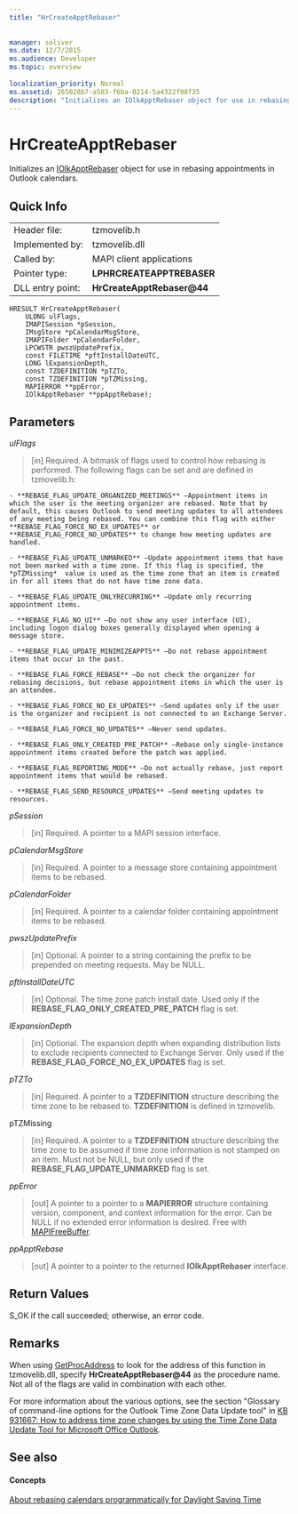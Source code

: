 ```yaml
---
title: "HrCreateApptRebaser"
 
 
manager: soliver
ms.date: 12/7/2015
ms.audience: Developer
ms.topic: overview
 
localization_priority: Normal
ms.assetid: 265028b7-a583-f6ba-0214-5a4322f98f35
description: "Initializes an IOlkApptRebaser object for use in rebasing appointments in Outlook calendars."
---
```


# HrCreateApptRebaser

Initializes an [IOlkApptRebaser](iolkapptrebaser.md) object for use in rebasing appointments in Outlook calendars. 
  
## Quick Info

|||
|:-----|:-----|
|Header file:  <br/> |tzmovelib.h  <br/> |
|Implemented by:  <br/> |tzmovelib.dll  <br/> |
|Called by:  <br/> |MAPI client applications  <br/> |
|Pointer type:  <br/> |**LPHRCREATEAPPTREBASER** <br/> |
|DLL entry point:  <br/> |**HrCreateApptRebaser@44** <br/> |
   
```
HRESULT HrCreateApptRebaser(  
    ULONG ulFlags, 
    IMAPISession *pSession, 
    IMsgStore *pCalendarMsgStore, 
    IMAPIFolder *pCalendarFolder, 
    LPCWSTR pwszUpdatePrefix, 
    const FILETIME *pftInstallDateUTC, 
    LONG lExpansionDepth, 
    const TZDEFINITION *pTZTo, 
    const TZDEFINITION *pTZMissing, 
    MAPIERROR **ppError, 
    IOlkApptRebaser **ppApptRebase); 

```

## Parameters

 _ulFlags_
  
> [in] Required. A bitmask of flags used to control how rebasing is performed. The following flags can be set and are defined in tzmovelib.h:
    
    - **REBASE_FLAG_UPDATE_ORGANIZED_MEETINGS** —Appointment items in which the user is the meeting organizer are rebased. Note that by default, this causes Outlook to send meeting updates to all attendees of any meeting being rebased. You can combine this flag with either **REBASE_FLAG_FORCE_NO_EX_UPDATES** or **REBASE_FLAG_FORCE_NO_UPDATES** to change how meeting updates are handled. 
    
    - **REBASE_FLAG_UPDATE_UNMARKED** —Update appointment items that have not been marked with a time zone. If this flag is specified, the  *pTZMissing*  value is used as the time zone that an item is created in for all items that do not have time zone data. 
    
    - **REBASE_FLAG_UPDATE_ONLYRECURRING** —Update only recurring appointment items. 
    
    - **REBASE_FLAG_NO_UI** —Do not show any user interface (UI), including logon dialog boxes generally displayed when opening a message store. 
    
    - **REBASE_FLAG_UPDATE_MINIMIZEAPPTS** —Do not rebase appointment items that occur in the past. 
    
    - **REBASE_FLAG_FORCE_REBASE** —Do not check the organizer for rebasing decisions, but rebase appointment items in which the user is an attendee. 
    
    - **REBASE_FLAG_FORCE_NO_EX_UPDATES** —Send updates only if the user is the organizer and recipient is not connected to an Exchange Server. 
    
    - **REBASE_FLAG_FORCE_NO_UPDATES** —Never send updates. 
    
    - **REBASE_FLAG_ONLY_CREATED_PRE_PATCH** —Rebase only single-instance appointment items created before the patch was applied. 
    
    - **REBASE_FLAG_REPORTING_MODE** —Do not actually rebase, just report appointment items that would be rebased. 
    
    - **REBASE_FLAG_SEND_RESOURCE_UPDATES** —Send meeting updates to resources. 
    
 _pSession_
  
> [in] Required. A pointer to a MAPI session interface.
    
 _pCalendarMsgStore_
  
> [in] Required. A pointer to a message store containing appointment items to be rebased.
    
 _pCalendarFolder_
  
> [in] Required. A pointer to a calendar folder containing appointment items to be rebased.
    
 _pwszUpdatePrefix_
  
> [in] Optional. A pointer to a string containing the prefix to be prepended on meeting requests. May be NULL.
    
 _pftInstallDateUTC_
  
> [in] Optional. The time zone patch install date. Used only if the **REBASE_FLAG_ONLY_CREATED_PRE_PATCH** flag is set. 
    
 _IExpansionDepth_
  
> [in] Optional. The expansion depth when expanding distribution lists to exclude recipients connected to Exchange Server. Only used if the **REBASE_FLAG_FORCE_NO_EX_UPDATES** flag is set. 
    
 _pTZTo_
  
> [in] Required. A pointer to a **TZDEFINITION** structure describing the time zone to be rebased to. **TZDEFINITION** is defined in tzmovelib. 
    
pTZMissing
  
> [in] Required. A pointer to a **TZDEFINITION** structure describing the time zone to be assumed if time zone information is not stamped on an item. Must not be NULL, but only used if the **REBASE_FLAG_UPDATE_UNMARKED** flag is set. 
    
 _ppError_
  
> [out] A pointer to a pointer to a **MAPIERROR** structure containing version, component, and context information for the error. Can be NULL if no extended error information is desired. Free with [MAPIFreeBuffer](http://msdn.microsoft.com/library/9412594f-8acc-4c7e-a668-4ec1da0ad9cf%28Office.15%29.aspx). 
    
 _ppApptRebase_
  
> [out] A pointer to a pointer to the returned **IOlkApptRebaser** interface. 
    
## Return Values

S_OK if the call succeeded; otherwise, an error code.
  
## Remarks

When using [GetProcAddress](http://msdn.microsoft.com/library/a0d7fc09-f888-4f46-a571-d3719a627597%28Office.15%29.aspx) to look for the address of this function in tzmovelib.dll, specify **HrCreateApptRebaser@44** as the procedure name. Not all of the flags are valid in combination with each other. 
  
For more information about the various options, see the section "Glossary of command-line options for the Outlook Time Zone Data Update tool" in [KB 931667: How to address time zone changes by using the Time Zone Data Update Tool for Microsoft Office Outlook](http://support.microsoft.com/kb/931667/en-us).
  
## See also

#### Concepts

[About rebasing calendars programmatically for Daylight Saving Time](about-rebasing-calendars-programmatically-for-daylight-saving-time.md)

